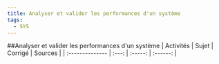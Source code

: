```yaml
---
title: Analyser et valider les performances d'un système 
tags:
  - SYS
---
```

[comment]: <> (Généré automatiquement par make_all_activites.py, creation_fichiers_activites)

##Analyser et valider les performances d'un système 
| Activités | Sujet | Corrigé | Sources  | 
| :-------------- | :---: | :-----: | :------: | 

